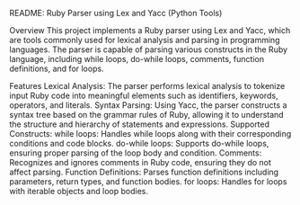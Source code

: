 
README: Ruby Parser using Lex and Yacc (Python Tools)

Overview
This project implements a Ruby parser using Lex and Yacc, which are tools commonly used for lexical analysis and parsing in programming languages. The parser is capable of parsing various constructs in the Ruby language, including while loops, do-while loops, comments, function definitions, and for loops.

Features
Lexical Analysis: The parser performs lexical analysis to tokenize input Ruby code into meaningful elements such as identifiers, keywords, operators, and literals.
Syntax Parsing: Using Yacc, the parser constructs a syntax tree based on the grammar rules of Ruby, allowing it to understand the structure and hierarchy of statements and expressions.
Supported Constructs:
while loops: Handles while loops along with their corresponding conditions and code blocks.
do-while loops: Supports do-while loops, ensuring proper parsing of the loop body and condition.
Comments: Recognizes and ignores comments in Ruby code, ensuring they do not affect parsing.
Function Definitions: Parses function definitions including parameters, return types, and function bodies.
for loops: Handles for loops with iterable objects and loop bodies.

